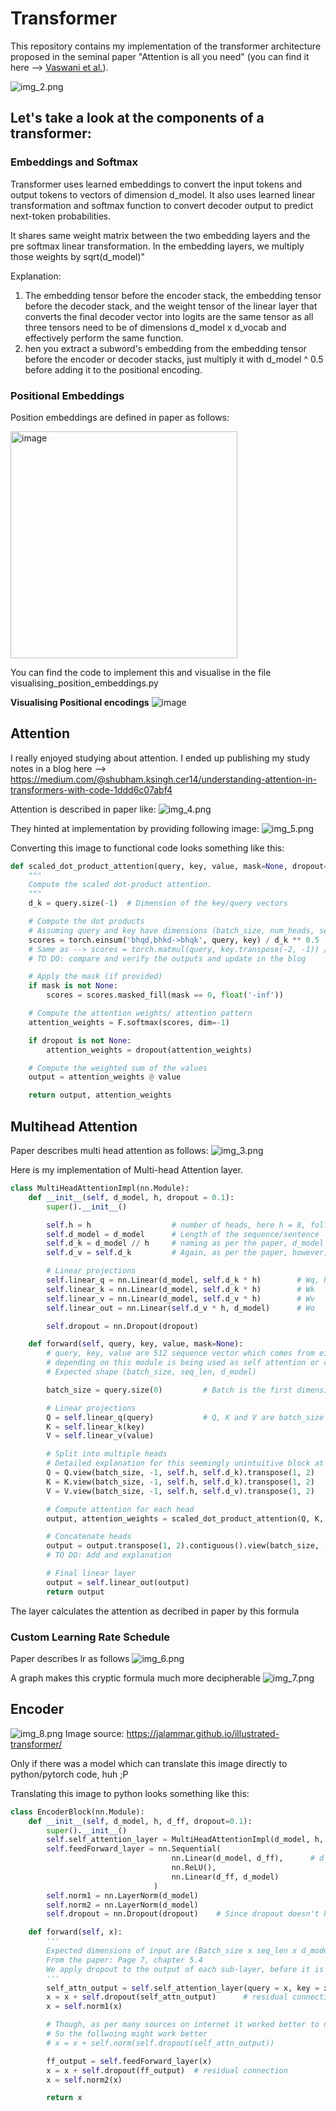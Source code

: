 # Transformer

This repository contains my implementation of the transformer architecture proposed in the seminal paper "Attention is all you need" (you can find it here --> [Vaswani et al.](https://arxiv.org/abs/1706.03762)).

![img_2.png](img_2.png)

## Let's take a look at the components of a transformer:

### Embeddings and Softmax <br>
Transformer uses learned embeddings to convert the input tokens and output tokens to vectors of dimension d_model.
It also uses learned linear transformation and softmax function to convert decoder output to predict next-token probabilities.

It shares same weight matrix between the two embedding layers and the pre softmax linear transformation. In the embedding layers, we multiply those weights by sqrt(d_model)"

Explanation:
1. The embedding tensor before the encoder stack, the embedding tensor before the decoder stack, and the weight tensor of the linear layer that converts the final decoder vector into logits are the same tensor as all three tensors need to be of dimensions d_model x d_vocab and effectively perform the same function.
2. hen you extract a subword's embedding from the embedding tensor before the encoder or decoder stacks, just multiply it with d_model ^ 0.5 before adding it to the positional encoding.


### Positional Embeddings

Position embeddings are defined in paper as follows:

<img width="363" alt="image" src="https://github.com/user-attachments/assets/23d94f72-b641-43a9-a56e-ec205f3e9599">

You can find the code to implement this and visualise in the file visualising_position_embeddings.py

**Visualising Positional encodings**
![image](https://github.com/user-attachments/assets/49d3ac1a-760d-486d-bb71-09dc3507f720)

## Attention
I really enjoyed studying about attention. I ended up publishing my study notes in a blog here --> https://medium.com/@shubham.ksingh.cer14/understanding-attention-in-transformers-with-code-1ddd6c07abf4

Attention is described in paper like:
![img_4.png](img_4.png)

They hinted at implementation by providing following image:
![img_5.png](img_5.png)

Converting this image to functional code looks something like this:

```python
def scaled_dot_product_attention(query, key, value, mask=None, dropout=None):
    """
    Compute the scaled dot-product attention.
    """
    d_k = query.size(-1)  # Dimension of the key/query vectors

    # Compute the dot products
    # Assuming query and key have dimensions (batch_size, num_heads, sequence_length, d_k)
    scores = torch.einsum('bhqd,bhkd->bhqk', query, key) / d_k ** 0.5
    # Same as --> scores = torch.matmul(query, key.transpose(-2, -1)) / d_k ** 0.5
    # TO DO: compare and verify the outputs and update in the blog

    # Apply the mask (if provided)
    if mask is not None:
        scores = scores.masked_fill(mask == 0, float('-inf'))

    # Compute the attention weights/ attention pattern
    attention_weights = F.softmax(scores, dim=-1)

    if dropout is not None:
        attention_weights = dropout(attention_weights)

    # Compute the weighted sum of the values
    output = attention_weights @ value

    return output, attention_weights

```

## Multihead Attention
Paper describes multi head attention as follows:
![img_3.png](img_3.png)

Here is my implementation of Multi-head Attention layer.

```python
class MultiHeadAttentionImpl(nn.Module):
    def __init__(self, d_model, h, dropout = 0.1):
        super().__init__()

        self.h = h                  # number of heads, here h = 8, following naming convention from paper
        self.d_model = d_model      # Length of the sequence/sentence
        self.d_k = d_model // h     # naming as per the paper, d_model is nothing but embedding dimensions
        self.d_v = self.d_k         # Again, as per the paper, however, it's not necessary, some implementations can have d_k != d_v

        # Linear projections
        self.linear_q = nn.Linear(d_model, self.d_k * h)        # Wq, here d_model = d_k * h
        self.linear_k = nn.Linear(d_model, self.d_k * h)        # Wk
        self.linear_v = nn.Linear(d_model, self.d_v * h)        # Wv
        self.linear_out = nn.Linear(self.d_v * h, d_model)      # Wo

        self.dropout = nn.Dropout(dropout)

    def forward(self, query, key, value, mask=None):
        # query, key, value are 512 sequence vector which comes from either prev encoder or decoder
        # depending on this module is being used as self attention or cross attention
        # Expected shape (batch_size, seq_len, d_model)

        batch_size = query.size(0)         # Batch is the first dimension in our convention

        # Linear projections
        Q = self.linear_q(query)           # Q, K and V are batch_size x seq_len x d_model;
        K = self.linear_k(key)
        V = self.linear_v(value)

        # Split into multiple heads
        # Detailed explanation for this seemingly unintuitive block at the end of this file
        Q = Q.view(batch_size, -1, self.h, self.d_k).transpose(1, 2)      # Q, K and V are now (batch_size, sequence_length, self.num_heads, self.d_k)
        K = K.view(batch_size, -1, self.h, self.d_k).transpose(1, 2)
        V = V.view(batch_size, -1, self.h, self.d_v).transpose(1, 2)

        # Compute attention for each head
        output, attention_weights = scaled_dot_product_attention(Q, K, V, mask, self.dropout)

        # Concatenate heads
        output = output.transpose(1, 2).contiguous().view(batch_size, -1, self.d_v * self.h)
        # TO DO: Add and explanation

        # Final linear layer
        output = self.linear_out(output)
        return output
```

The layer calculates the attention as decribed in paper by this formula


### Custom Learning Rate Schedule
Paper describes lr as follows
![img_6.png](img_6.png)

A graph makes this cryptic formula much more decipherable
![img_7.png](img_7.png)

## Encoder

![img_8.png](img_8.png)
Image source: https://jalammar.github.io/illustrated-transformer/

Only if there was a model which can translate this image directly to python/pytorch code, huh ;P

Translating this image to python looks something like this:

```python
class EncoderBlock(nn.Module):
    def __init__(self, d_model, h, d_ff, dropout=0.1):
        super().__init__()
        self.self_attention_layer = MultiHeadAttentionImpl(d_model, h, dropout)
        self.feedForward_layer = nn.Sequential(
                                    nn.Linear(d_model, d_ff),      # d_ff = 2048 in paper
                                    nn.ReLU(),
                                    nn.Linear(d_ff, d_model)
                                )
        self.norm1 = nn.LayerNorm(d_model)
        self.norm2 = nn.LayerNorm(d_model)
        self.dropout = nn.Dropout(dropout)    # Since dropout doesn't have any learnable params, we will use this same layer object at both the places

    def forward(self, x):
        '''
        Expected dimensions of input are (Batch_size x seq_len x d_model)
        From the paper: Page 7, chapter 5.4
        We apply dropout to the output of each sub-layer, before it is added to the sub-layer input and normalized.
        '''
        self_attn_output = self.self_attention_layer(query = x, key = x, value = x, mask=None)
        x = x + self.dropout(self_attn_output)      # residual connection
        x = self.norm1(x)

        # Though, as per many sources on internet it worked better to normalise BEFORE the residual connection
        # So the follwoing might work better
        # x = x + self.norm(self.dropout(self_attn_output))

        ff_output = self.feedForward_layer(x)
        x = x + self.dropout(ff_output)  # residual connection
        x = self.norm2(x)

        return x

```